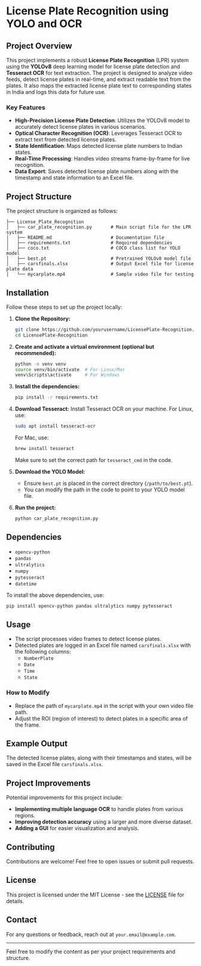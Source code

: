# License Plate Recognition using YOLO and OCR

## Project Overview
This project implements a robust **License Plate Recognition** (LPR) system using the **YOLOv8** deep learning model for license plate detection and **Tesseract OCR** for text extraction. The project is designed to analyze video feeds, detect license plates in real-time, and extract readable text from the plates. It also maps the extracted license plate text to corresponding states in India and logs this data for future use.

### Key Features
- **High-Precision License Plate Detection**: Utilizes the YOLOv8 model to accurately detect license plates in various scenarios.
- **Optical Character Recognition (OCR)**: Leverages Tesseract OCR to extract text from detected license plates.
- **State Identification**: Maps detected license plate numbers to Indian states.
- **Real-Time Processing**: Handles video streams frame-by-frame for live recognition.
- **Data Export**: Saves detected license plate numbers along with the timestamp and state information to an Excel file.

## Project Structure
The project structure is organized as follows:

```
├── License_Plate_Recognition
│   ├── car_plate_recognition.py       # Main script file for the LPR system
│   ├── README.md                      # Documentation file
│   ├── requirements.txt               # Required dependencies
│   ├── coco.txt                       # COCO class list for YOLO model
│   ├── best.pt                        # Pretrained YOLOv8 model file
│   ├── carsfinals.xlsx                # Output Excel file for license plate data
│   └── mycarplate.mp4                 # Sample video file for testing
```

## Installation
Follow these steps to set up the project locally:

1. **Clone the Repository:**

   ```bash
   git clone https://github.com/yourusername/LicensePlate-Recognition.git
   cd LicensePlate-Recognition
   ```

2. **Create and activate a virtual environment (optional but recommended):**

   ```bash
   python -m venv venv
   source venv/bin/activate  # For Linux/Mac
   venv\Scripts\activate     # For Windows
   ```

3. **Install the dependencies:**

   ```bash
   pip install -r requirements.txt
   ```

4. **Download Tesseract:**
   Install Tesseract OCR on your machine. For Linux, use:

   ```bash
   sudo apt install tesseract-ocr
   ```

   For Mac, use:

   ```bash
   brew install tesseract
   ```

   Make sure to set the correct path for `tesseract_cmd` in the code.

5. **Download the YOLO Model:**
   - Ensure `best.pt` is placed in the correct directory (`/path/to/best.pt`).
   - You can modify the path in the code to point to your YOLO model file.

6. **Run the project:**

   ```bash
   python car_plate_recognition.py
   ```

## Dependencies
- `opencv-python`
- `pandas`
- `ultralytics`
- `numpy`
- `pytesseract`
- `datetime`

To install the above dependencies, use:

```bash
pip install opencv-python pandas ultralytics numpy pytesseract
```

## Usage
- The script processes video frames to detect license plates.
- Detected plates are logged in an Excel file named `carsfinals.xlsx` with the following columns:
  - `NumberPlate`
  - `Date`
  - `Time`
  - `State`

### How to Modify
- Replace the path of `mycarplate.mp4` in the script with your own video file path.
- Adjust the ROI (region of interest) to detect plates in a specific area of the frame.

## Example Output
The detected license plates, along with their timestamps and states, will be saved in the Excel file `carsfinals.xlsx`.

## Project Improvements
Potential improvements for this project include:
- **Implementing multiple language OCR** to handle plates from various regions.
- **Improving detection accuracy** using a larger and more diverse dataset.
- **Adding a GUI** for easier visualization and analysis.

## Contributing
Contributions are welcome! Feel free to open issues or submit pull requests.

## License
This project is licensed under the MIT License - see the [LICENSE](LICENSE) file for details.

## Contact
For any questions or feedback, reach out at `your.email@example.com`.

---

Feel free to modify the content as per your project requirements and structure.

